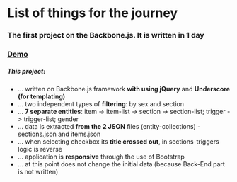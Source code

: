 <h1>List of things for the journey</h1>
<h3>The first project on the Backbone.js. It is written in 1 day</h3>
<h3><a href="http://pavelcreator.com/backbone-list">Demo</a></h3>
<h5>This project:</h5>
<ul>
  <li>... written on Backbone.js framework <strong>with using jQuery</strong> and <strong>Underscore (for templating)</strong></li>
  <li>... two independent types of <strong>filtering</strong>: by sex and section</li>
  <li>... <strong>7 separate entities</strong>: item -> item-list -> section -> section-list; trigger -> trigger-list; gender</li>
  <li>... data is extracted <strong>from the 2 JSON</strong> files (entity-collections) - sections.json and items.json</li>
  <li>... when selecting checkbox its <strong>title crossed out</strong>, in sections-triggers logic is reverse</li>
  <li>... application is <strong>responsive</strong> through the use of Bootstrap</li>
  <li>... at this point does not change the initial data (because Back-End part is not written)</li>
</ul>

